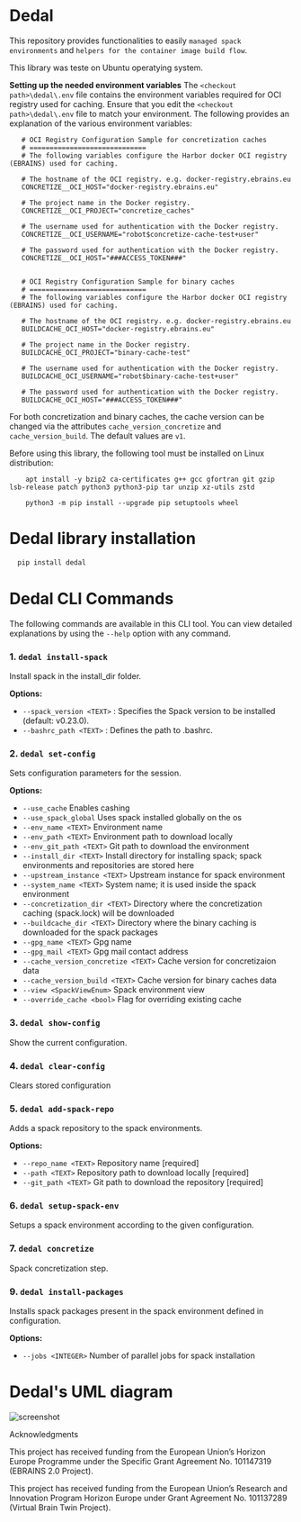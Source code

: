 # Dedal

This repository provides functionalities to easily ```managed spack environments``` and
```helpers for the container image build flow```.

This library was teste on Ubuntu operatying system.

**Setting up the needed environment variables**
The ````<checkout path>\dedal\.env```` file contains the environment variables required for OCI registry used for
caching.
Ensure that you edit the ````<checkout path>\dedal\.env```` file to match your environment.
The following provides an explanation of the various environment variables:

       # OCI Registry Configuration Sample for concretization caches
       # =============================
       # The following variables configure the Harbor docker OCI registry (EBRAINS) used for caching.
       
       # The hostname of the OCI registry. e.g. docker-registry.ebrains.eu
       CONCRETIZE__OCI_HOST="docker-registry.ebrains.eu"
       
       # The project name in the Docker registry.
       CONCRETIZE__OCI_PROJECT="concretize_caches"
       
       # The username used for authentication with the Docker registry.
       CONCRETIZE__OCI_USERNAME="robot$concretize-cache-test+user"
       
       # The password used for authentication with the Docker registry.
       CONCRETIZE__OCI_HOST="###ACCESS_TOKEN###"
        

       # OCI Registry Configuration Sample for binary caches
       # =============================
       # The following variables configure the Harbor docker OCI registry (EBRAINS) used for caching.
       
       # The hostname of the OCI registry. e.g. docker-registry.ebrains.eu
       BUILDCACHE_OCI_HOST="docker-registry.ebrains.eu"
       
       # The project name in the Docker registry.
       BUILDCACHE_OCI_PROJECT="binary-cache-test"
       
       # The username used for authentication with the Docker registry.
       BUILDCACHE_OCI_USERNAME="robot$binary-cache-test+user"
       
       # The password used for authentication with the Docker registry.
       BUILDCACHE_OCI_HOST="###ACCESS_TOKEN###"

For both concretization and binary caches, the cache version can be changed via the attributes
```cache_version_concretize``` and ```cache_version_build```.
The default values are ```v1```.

Before using this library, the following tool must be installed on Linux distribution:

````
    apt install -y bzip2 ca-certificates g++ gcc gfortran git gzip lsb-release patch python3 python3-pip tar unzip xz-utils zstd
````

````
    python3 -m pip install --upgrade pip setuptools wheel
````

# Dedal library installation

```sh
  pip install dedal
```

# Dedal CLI Commands

The following commands are available in this CLI tool. You can view detailed explanations by using the `--help` option
with any command.

### 1. `dedal install-spack`

Install spack in the install_dir folder.

**Options:**

- `--spack_version <TEXT>` : Specifies the Spack version to be installed (default: v0.23.0).
- `--bashrc_path <TEXT>` : Defines the path to .bashrc.

### 2. `dedal set-config`

Sets configuration parameters for the session.

**Options:**

- `--use_cache`                     Enables cashing
- `--use_spack_global`              Uses spack installed globally on the os
- `--env_name <TEXT>`                 Environment name
- `--env_path <TEXT>`                 Environment path to download locally
- `--env_git_path <TEXT>`             Git path to download the environment
- `--install_dir <TEXT>`              Install directory for installing spack;
  spack environments and repositories are
  stored here
- `--upstream_instance <TEXT>`        Upstream instance for spack environment
- `--system_name <TEXT>`              System name; it is used inside the spack
  environment
- `--concretization_dir <TEXT>`       Directory where the concretization caching
  (spack.lock) will be downloaded
- `--buildcache_dir <TEXT>`           Directory where the binary caching is
  downloaded for the spack packages
- `--gpg_name <TEXT>`                 Gpg name
- `--gpg_mail <TEXT>`                 Gpg mail contact address
- `--cache_version_concretize <TEXT>`
  Cache version for concretizaion data
- `--cache_version_build <TEXT>`      Cache version for binary caches data
- `--view <SpackViewEnum>`            Spack environment view
- `--override_cache <bool>`             Flag for overriding existing cache

### 3. `dedal show-config`

Show the current configuration.

### 4. `dedal clear-config`

Clears stored configuration

### 5. `dedal add-spack-repo`

Adds a spack repository to the spack environments.

**Options:**

- `--repo_name <TEXT>`  Repository name  [required]
- `--path <TEXT>`       Repository path to download locally  [required]
- `--git_path <TEXT>`   Git path to download the repository  [required]

### 6. `dedal setup-spack-env`

Setups a spack environment according to the given configuration.

### 7. `dedal concretize`

Spack concretization step.

### 9. `dedal install-packages`

Installs spack packages present in the spack environment defined in configuration.

**Options:**

- `--jobs <INTEGER>`  Number of parallel jobs for spack installation

# Dedal's UML diagram

![screenshot](https://gitlab.ebrains.eu/ri/tech-hub/platform/esd/dedal/-/blob/master/dedal/docs/resources/dedal_UML.png)

Acknowledgments

This project has received funding from the European Union’s Horizon Europe Programme under the Specific Grant Agreement No. 101147319 (EBRAINS 2.0 Project).

This project has received funding from the European Union’s Research and Innovation Program Horizon Europe under Grant Agreement No. 101137289 (Virtual Brain Twin Project).